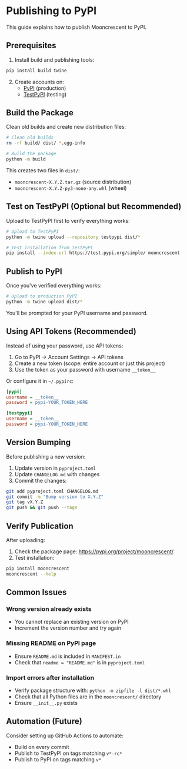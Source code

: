 # Publishing to PyPI

This guide explains how to publish Mooncrescent to PyPI.

## Prerequisites

1. Install build and publishing tools:
```bash
pip install build twine
```

2. Create accounts on:
   - [PyPI](https://pypi.org/account/register/) (production)
   - [TestPyPI](https://test.pypi.org/account/register/) (testing)

## Build the Package

Clean old builds and create new distribution files:

```bash
# Clean old builds
rm -rf build/ dist/ *.egg-info

# Build the package
python -m build
```

This creates two files in `dist/`:
- `mooncrescent-X.Y.Z.tar.gz` (source distribution)
- `mooncrescent-X.Y.Z-py3-none-any.whl` (wheel)

## Test on TestPyPI (Optional but Recommended)

Upload to TestPyPI first to verify everything works:

```bash
# Upload to TestPyPI
python -m twine upload --repository testpypi dist/*

# Test installation from TestPyPI
pip install --index-url https://test.pypi.org/simple/ mooncrescent
```

## Publish to PyPI

Once you've verified everything works:

```bash
# Upload to production PyPI
python -m twine upload dist/*
```

You'll be prompted for your PyPI username and password.

## Using API Tokens (Recommended)

Instead of using your password, use API tokens:

1. Go to PyPI → Account Settings → API tokens
2. Create a new token (scope: entire account or just this project)
3. Use the token as your password with username `__token__`

Or configure it in `~/.pypirc`:

```ini
[pypi]
username = __token__
password = pypi-YOUR_TOKEN_HERE

[testpypi]
username = __token__
password = pypi-YOUR_TOKEN_HERE
```

## Version Bumping

Before publishing a new version:

1. Update version in `pyproject.toml`
2. Update `CHANGELOG.md` with changes
3. Commit the changes:
```bash
git add pyproject.toml CHANGELOG.md
git commit -m "Bump version to X.Y.Z"
git tag vX.Y.Z
git push && git push --tags
```

## Verify Publication

After uploading:

1. Check the package page: https://pypi.org/project/mooncrescent/
2. Test installation:
```bash
pip install mooncrescent
mooncrescent --help
```

## Common Issues

### Wrong version already exists
- You cannot replace an existing version on PyPI
- Increment the version number and try again

### Missing README on PyPI page
- Ensure `README.md` is included in `MANIFEST.in`
- Check that `readme = "README.md"` is in `pyproject.toml`

### Import errors after installation
- Verify package structure with: `python -m zipfile -l dist/*.whl`
- Check that all Python files are in the `mooncrescent/` directory
- Ensure `__init__.py` exists

## Automation (Future)

Consider setting up GitHub Actions to automate:
- Build on every commit
- Publish to TestPyPI on tags matching `v*-rc*`
- Publish to PyPI on tags matching `v*`

